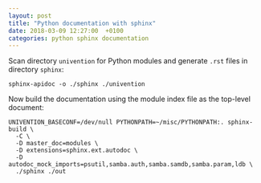 ```yaml
---
layout: post
title: "Python documentation with sphinx"
date: 2018-03-09 12:27:00  +0100
categories: python sphinx documentation
---
```


Scan directory `univention` for Python modules and generate `.rst` files in directory `sphinx`:

	sphinx-apidoc -o ./sphinx ./univention

Now build the documentation using the module index file as the top-level document:

	UNIVENTION_BASECONF=/dev/null PYTHONPATH=~/misc/PYTHONPATH:. sphinx-build \
	  -C \
	  -D master_doc=modules \
	  -D extensions=sphinx.ext.autodoc \
	  -D autodoc_mock_imports=psutil,samba.auth,samba.samdb,samba.param,ldb \
	  ./sphinx ./out
